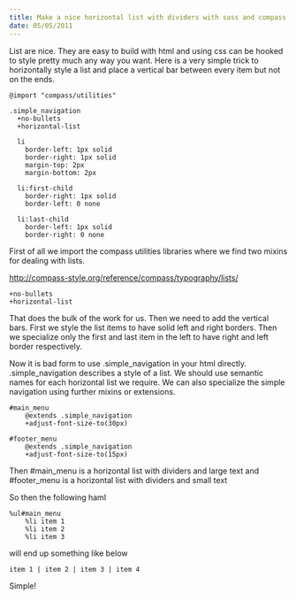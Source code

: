 ```yaml
--- 
title: Make a nice horizontal list with dividers with sass and compass
date: 05/05/2011
--- 
```


List are nice. They are easy to build with html and using css can be hooked
to style pretty much any way you want. Here is a very simple trick to 
horizontally style a list and place a vertical bar between every item
but not on the ends.

    @import "compass/utilities"

    .simple_navigation
      +no-bullets
      +horizontal-list

      li
        border-left: 1px solid
        border-right: 1px solid
        margin-top: 2px
        margin-bottom: 2px

      li:first-child
        border-right: 1px solid
        border-left: 0 none

      li:last-child
        border-left: 1px solid
        border-right: 0 none


First of all we import the compass utilities libraries
where we find two mixins for dealing with lists.

http://compass-style.org/reference/compass/typography/lists/

    +no-bullets
    +horizontal-list

That does the bulk of the work for us. Then we need to add the vertical bars.
First we style the list items to have solid left and right borders. Then we
specialize only the first and last item in the left to have right and left
border respectively.

Now it is bad form to use .simple_navigation in your html directly. 
.simple_navigation describes a style of a list. We should use
semantic names for each horizontal list we require. We can also
specialize the simple navigation using further mixins or extensions.

    #main_menu
        @extends .simple_navigation
        +adjust-font-size-to(30px)

    #footer_menu
        @extends .simple_navigation
        +adjust-font-size-to(15px)

Then #main_menu is a horizontal list with dividers and large text 
and #footer_menu is a horizontal list with dividers and small text

So then the following haml

    %ul#main_menu
        %li item 1
        %li item 2
        %li item 3

will end up something like below

    item 1 | item 2 | item 3 | item 4

Simple!
